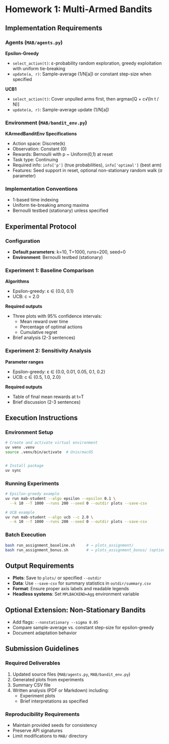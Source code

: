 # Homework 1: Multi-Armed Bandits

## Implementation Requirements

### Agents (`MAB/agents.py`)

**Epsilon-Greedy**
- `select_action(t)`: ε-probability random exploration, greedy exploitation with uniform tie-breaking
- `update(a, r)`: Sample-average (1/N[a]) or constant step-size when specified

**UCB1**
- `select_action(t)`: Cover unpulled arms first, then argmax[Q + c√(ln t / N)]
- `update(a, r)`: Sample-average update (1/N[a])

### Environment (`MAB/bandit_env.py`)

**KArmedBanditEnv Specifications**
- Action space: Discrete(k)
- Observation: Constant (0)
- Rewards: Bernoulli with p ~ Uniform(0,1) at reset
- Task type: Continuing
- Required info: `info['p']` (true probabilities), `info['optimal']` (best arm)
- Features: Seed support in reset, optional non-stationary random walk (σ parameter)

### Implementation Conventions
- 1-based time indexing
- Uniform tie-breaking among maxima
- Bernoulli testbed (stationary) unless specified

## Experimental Protocol

### Configuration
- **Default parameters**: k=10, T=1000, runs=200, seed=0
- **Environment**: Bernoulli testbed (stationary)

### Experiment 1: Baseline Comparison
**Algorithms**
- Epsilon-greedy: ε ∈ {0.0, 0.1}
- UCB: c = 2.0

**Required outputs**
- Three plots with 95% confidence intervals:
  - Mean reward over time
  - Percentage of optimal actions
  - Cumulative regret
- Brief analysis (2-3 sentences)

### Experiment 2: Sensitivity Analysis
**Parameter ranges**
- Epsilon-greedy: ε ∈ {0.0, 0.01, 0.05, 0.1, 0.2}
- UCB: c ∈ {0.5, 1.0, 2.0}

**Required outputs**
- Table of final mean rewards at t=T
- Brief discussion (2-3 sentences)

## Execution Instructions

### Environment Setup
```bash
# Create and activate virtual environment
uv venv .venv
source .venv/bin/activate  # Unix/macOS


# Install package
uv sync
```

### Running Experiments
```bash
# Epsilon-greedy example
uv run mab-student --algo epsilon --epsilon 0.1 \
  --k 10 --T 1000 --runs 200 --seed 0 --outdir plots --save-csv

# UCB example
uv run mab-student --algo ucb --c 2.0 \
  --k 10 --T 1000 --runs 200 --seed 0 --outdir plots --save-csv
```

### Batch Execution
```bash
bash run_assignment_baseline.sh     # → plots_assignment/
bash run_assignment_bonus.sh        # → plots_assignment_bonus/ (optional)
```

## Output Requirements

- **Plots**: Save to `plots/` or specified `--outdir`
- **Data**: Use `--save-csv` for summary statistics in `outdir/summary.csv`
- **Format**: Ensure proper axis labels and readable legends
- **Headless systems**: Set `MPLBACKEND=Agg` environment variable

## Optional Extension: Non-Stationary Bandits

- Add flags: `--nonstationary --sigma 0.05`
- Compare sample-average vs. constant step-size for epsilon-greedy
- Document adaptation behavior

## Submission Guidelines

### Required Deliverables
1. Updated source files (`MAB/agents.py`, `MAB/bandit_env.py`)
2. Generated plots from experiments
3. Summary CSV file
4. Written analysis (PDF or Markdown) including:
   - Experiment plots
   - Brief interpretations as specified

### Reproducibility Requirements
- Maintain provided seeds for consistency
- Preserve API signatures
- Limit modifications to `MAB/` directory
